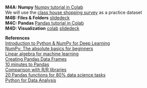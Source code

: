 <b>M4A: Numpy</b> [Numpy tutorial in Colab](https://colab.research.google.com/drive/10Tl_-KXy4JdZTYiZZTHFUdYy276PFbga#scrollTo=usbComkxCIVP)  
We will use the [class house shopping survey](https://docs.google.com/spreadsheets/d/1nstyFX8QDfccDmrgrEI0kuTJ8ITZlLXGEYyPMhTABPw/edit?usp=sharing) as a practice dataset  
<b>M4B: Files & Folders</b> [slidedeck](https://www.dropbox.com/scl/fi/philqjpm6707evp4vtoxj/M2B2-Files-Folders.pptx?rlkey=5rrsgrzbc30djlmjs9s1133x9&dl=0)  
<b>M4C: Pandas </b> [Pandas tutorial in Colab](https://colab.research.google.com/drive/10Tl_-KXy4JdZTYiZZTHFUdYy276PFbga#scrollTo=usbComkxCIVP)  
<b>M4D: Visualization</b> [colab](https://colab.research.google.com/drive/1U0oH-nq82mwVkvWmEZLym1PioT3JsYch#scrollTo=0CPaxl-50Cfn) [slidedeck](https://www.dropbox.com/scl/fi/q10odxmi20giem3bjpci4/M4D-Visualization.pptx?rlkey=krjbbnqj3oc0mhww3789tw0x0&dl=0)  


<b>References</b>  
[Introduction to Python & NumPy for Deep Learning](https://colab.research.google.com/github/deepmind/educational/blob/master/colabs/summer_schools/intro_to_python_numpy_for_deep_learning.ipynb)  
[NumPy: The absolute basics for beginners](https://numpy.org/doc/stable/user/absolute_beginners.html)   
[Linear algebra for machine learning](https://youtu.be/LlKAna21fLE)  
[Creating Pandas Data Frames](https://colab.research.google.com/drive/1v6olHp0JBgHLnx8GMXUBI7zDY90C-lKn)  
[10 minutes to Pandas](https://pandas.pydata.org/docs/user_guide/10min.html)  
[Comparison with R/R libraries](https://pandas.pydata.org/docs/getting_started/comparison/comparison_with_r.html)  
[20 Pandas functions for 80% data science tasks](https://www.kaggle.com/code/youssef19/20-pandas-functions-for-80-data-science-tasks?scriptVersionId=118961959)  
[Python for Data Analysis](https://wesmckinney.com/book/)  
